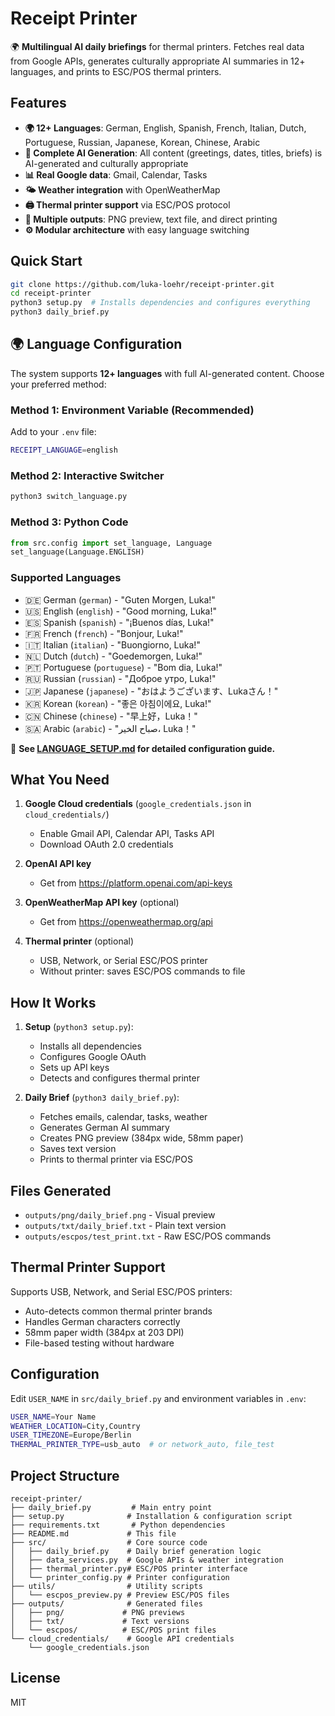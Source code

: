 # Receipt Printer

🌍 **Multilingual AI daily briefings** for thermal printers. Fetches real data from Google APIs, generates culturally appropriate AI summaries in 12+ languages, and prints to ESC/POS thermal printers.

## Features

- **🌍 12+ Languages**: German, English, Spanish, French, Italian, Dutch, Portuguese, Russian, Japanese, Korean, Chinese, Arabic
- **🤖 Complete AI Generation**: All content (greetings, dates, titles, briefs) is AI-generated and culturally appropriate
- **📊 Real Google data**: Gmail, Calendar, Tasks
- **🌤️ Weather integration** with OpenWeatherMap
- **🖨️ Thermal printer support** via ESC/POS protocol
- **📱 Multiple outputs**: PNG preview, text file, and direct printing
- **⚙️ Modular architecture** with easy language switching

## Quick Start

```bash
git clone https://github.com/luka-loehr/receipt-printer.git
cd receipt-printer
python3 setup.py  # Installs dependencies and configures everything
python3 daily_brief.py
```

## 🌍 Language Configuration

The system supports **12+ languages** with full AI-generated content. Choose your preferred method:

### Method 1: Environment Variable (Recommended)
Add to your `.env` file:
```bash
RECEIPT_LANGUAGE=english
```

### Method 2: Interactive Switcher
```bash
python3 switch_language.py
```

### Method 3: Python Code
```python
from src.config import set_language, Language
set_language(Language.ENGLISH)
```

### Supported Languages
- 🇩🇪 German (`german`) - "Guten Morgen, Luka!"
- 🇺🇸 English (`english`) - "Good morning, Luka!"
- 🇪🇸 Spanish (`spanish`) - "¡Buenos días, Luka!"
- 🇫🇷 French (`french`) - "Bonjour, Luka!"
- 🇮🇹 Italian (`italian`) - "Buongiorno, Luka!"
- 🇳🇱 Dutch (`dutch`) - "Goedemorgen, Luka!"
- 🇵🇹 Portuguese (`portuguese`) - "Bom dia, Luka!"
- 🇷🇺 Russian (`russian`) - "Доброе утро, Luka!"
- 🇯🇵 Japanese (`japanese`) - "おはようございます、Lukaさん！"
- 🇰🇷 Korean (`korean`) - "좋은 아침이에요, Luka!"
- 🇨🇳 Chinese (`chinese`) - "早上好，Luka！"
- 🇸🇦 Arabic (`arabic`) - "صباح الخير، Luka！"

📖 **See [LANGUAGE_SETUP.md](LANGUAGE_SETUP.md) for detailed configuration guide.**

## What You Need

1. **Google Cloud credentials** (`google_credentials.json` in `cloud_credentials/`)
   - Enable Gmail API, Calendar API, Tasks API
   - Download OAuth 2.0 credentials

2. **OpenAI API key** 
   - Get from https://platform.openai.com/api-keys

3. **OpenWeatherMap API key** (optional)
   - Get from https://openweathermap.org/api

4. **Thermal printer** (optional)
   - USB, Network, or Serial ESC/POS printer
   - Without printer: saves ESC/POS commands to file

## How It Works

1. **Setup** (`python3 setup.py`):
   - Installs all dependencies
   - Configures Google OAuth
   - Sets up API keys
   - Detects and configures thermal printer

2. **Daily Brief** (`python3 daily_brief.py`):
   - Fetches emails, calendar, tasks, weather
   - Generates German AI summary
   - Creates PNG preview (384px wide, 58mm paper)
   - Saves text version
   - Prints to thermal printer via ESC/POS

## Files Generated

- `outputs/png/daily_brief.png` - Visual preview
- `outputs/txt/daily_brief.txt` - Plain text version  
- `outputs/escpos/test_print.txt` - Raw ESC/POS commands

## Thermal Printer Support

Supports USB, Network, and Serial ESC/POS printers:
- Auto-detects common thermal printer brands
- Handles German characters correctly
- 58mm paper width (384px at 203 DPI)
- File-based testing without hardware

## Configuration

Edit `USER_NAME` in `src/daily_brief.py` and environment variables in `.env`:

```bash
USER_NAME=Your Name
WEATHER_LOCATION=City,Country  
USER_TIMEZONE=Europe/Berlin
THERMAL_PRINTER_TYPE=usb_auto  # or network_auto, file_test
```

## Project Structure

```
receipt-printer/
├── daily_brief.py         # Main entry point
├── setup.py              # Installation & configuration script
├── requirements.txt       # Python dependencies
├── README.md             # This file
├── src/                  # Core source code
│   ├── daily_brief.py    # Daily brief generation logic
│   ├── data_services.py  # Google APIs & weather integration
│   ├── thermal_printer.py# ESC/POS printer interface
│   └── printer_config.py # Printer configuration
├── utils/                # Utility scripts
│   └── escpos_preview.py # Preview ESC/POS files
├── outputs/              # Generated files
│   ├── png/             # PNG previews
│   ├── txt/             # Text versions
│   └── escpos/          # ESC/POS print files
└── cloud_credentials/    # Google API credentials
    └── google_credentials.json
```

## License

MIT